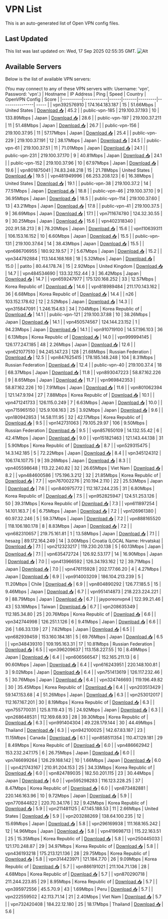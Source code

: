 # VPN List

This is an auto-generated list of Open VPN config files.

## Last Updated

This list was last updated on: Wed, 17 Sep 2025 02:55:35 GMT.
![Alt](https://repobeats.axiom.co/api/embed/186b98318ef1479477931607c1ad7d823f12451f.svg "Repobeats analytics image")

## Available Servers

Below is the list of available VPN servers:

(You may connect to any of these VPN servers with: Username: 'vpn', Password: 'vpn'.)
| Hostname | IP Address | Ping | Speed | Country | OpenVPN Config | Score |
|----------|------------|------|-------|---------|----------------| ----- |
| vpn392576910 | 174.164.183.187 | 15 | 51.66Mbps | United States | [Download 📥](./configs/server_0_US.ovpn) | 45.2 |
| public-vpn-185 | 219.100.37.193 | 10 | 133.89Mbps | Japan | [Download 📥](./configs/server_1_JP.ovpn) | 28.6 |
| public-vpn-197 | 219.100.37.211 | 11 | 51.48Mbps | Japan | [Download 📥](./configs/server_2_JP.ovpn) | 26.7 |
| public-vpn-156 | 219.100.37.95 | 11 | 57.17Mbps | Japan | [Download 📥](./configs/server_3_JP.ovpn) | 25.4 |
| public-vpn-229 | 219.100.37.191 | 12 | 38.17Mbps | Japan | [Download 📥](./configs/server_4_JP.ovpn) | 24.5 |
| public-vpn-61 | 219.100.37.51 | 11 | 71.01Mbps | Japan | [Download 📥](./configs/server_5_JP.ovpn) | 24.1 |
| public-vpn-231 | 219.100.37.170 | 9 | 40.81Mbps | Japan | [Download 📥](./configs/server_6_JP.ovpn) | 24.1 |
| public-vpn-152 | 219.100.37.96 | 10 | 67.97Mbps | Japan | [Download 📥](./configs/server_7_JP.ovpn) | 19.6 |
| vpn801875041 | 74.83.248.218 | 15 | 21.78Mbps | United States | [Download 📥](./configs/server_8_US.ovpn) | 19.5 |
| vpn481949996 | 66.253.208.123 | 6 | 16.38Mbps | United States | [Download 📥](./configs/server_9_US.ovpn) | 19.1 |
| public-vpn-38 | 219.100.37.2 | 14 | 77.51Mbps | Japan | [Download 📥](./configs/server_10_JP.ovpn) | 18.8 |
| public-vpn-46 | 219.100.37.10 | 9 | 36.95Mbps | Japan | [Download 📥](./configs/server_11_JP.ovpn) | 18.5 |
| public-vpn-114 | 219.100.37.60 | 13 | 43.21Mbps | Japan | [Download 📥](./configs/server_12_JP.ovpn) | 17.8 |
| public-vpn-41 | 219.100.37.5 | 9 | 36.69Mbps | Japan | [Download 📥](./configs/server_13_JP.ovpn) | 17.1 |
| vpn711674780 | 124.32.30.55 | 9 | 30.25Mbps | Japan | [Download 📥](./configs/server_14_JP.ovpn) | 15.6 |
| vpn402318340 | 202.91.58.213 | 8 | 78.20Mbps | Japan | [Download 📥](./configs/server_15_JP.ovpn) | 15.6 |
| vpn110639311 | 106.153.16.152 | 10 | 6.60Mbps | Japan | [Download 📥](./configs/server_16_JP.ovpn) | 15.5 |
| public-vpn-131 | 219.100.37.64 | 14 | 38.43Mbps | Japan | [Download 📥](./configs/server_17_JP.ovpn) | 15.5 |
| vpn686706955 | 180.92.19.57 | 7 | 5.67Mbps | Japan | [Download 📥](./configs/server_18_JP.ovpn) | 15.2 |
| vpn344792884 | 113.144.168.168 | 18 | 5.32Mbps | Japan | [Download 📥](./configs/server_19_JP.ovpn) | 15.0 |
| patito | 80.44.178.74 | 15 | 2.92Mbps | United Kingdom | [Download 📥](./configs/server_20_GB.ovpn) | 14.7 |
| vpn484534690 | 133.32.152.44 | 3 | 36.42Mbps | Japan | [Download 📥](./configs/server_21_JP.ovpn) | 14.7 |
| vpn659247977 | 175.120.168.252 | 33 | 12.57Mbps | Korea Republic of | [Download 📥](./configs/server_22_KR.ovpn) | 14.6 |
| vpn818989484 | 211.170.143.162 | 36 | 6.68Mbps | Korea Republic of | [Download 📥](./configs/server_23_KR.ovpn) | 14.4 |
| n26 | 103.152.178.62 | 12 | 2.52Mbps | Japan | [Download 📥](./configs/server_24_JP.ovpn) | 14.3 |
| vpn315847091 | 1.246.154.63 | 34 | 7.04Mbps | Korea Republic of | [Download 📥](./configs/server_25_KR.ovpn) | 14.1 |
| public-vpn-121 | 219.100.37.88 | 10 | 38.26Mbps | Japan | [Download 📥](./configs/server_26_JP.ovpn) | 14.1 |
| vpn450574567 | 124.144.23.152 | 1 | 94.23Mbps | Japan | [Download 📥](./configs/server_27_JP.ovpn) | 14.1 |
| vpn910719100 | 14.57.196.103 | 36 | 6.13Mbps | Korea Republic of | [Download 📥](./configs/server_28_KR.ovpn) | 14.0 |
| vpn999994145 | 126.177.247.185 | 48 | 2.26Mbps | Japan | [Download 📥](./configs/server_29_JP.ovpn) | 12.6 |
| vpn621077510 | 94.245.147.23 | 128 | 21.68Mbps | Russian Federation | [Download 📥](./configs/server_30_RU.ovpn) | 12.5 |
| vpn847625415 | 178.185.148.248 | 104 | 8.31Mbps | Russian Federation | [Download 📥](./configs/server_31_RU.ovpn) | 12.4 |
| public-vpn-40 | 219.100.37.4 | 18 | 68.37Mbps | Japan | [Download 📥](./configs/server_32_JP.ovpn) | 11.8 |
| vpn893047223 | 58.87.162.226 | 9 | 8.65Mbps | Japan | [Download 📥](./configs/server_33_JP.ovpn) | 11.7 |
| vpn969842353 | 58.87.162.226 | 10 | 7.91Mbps | Japan | [Download 📥](./configs/server_34_JP.ovpn) | 11.6 |
| vpn801062394 | 121.147.9.194 | 27 | 7.88Mbps | Korea Republic of | [Download 📥](./configs/server_35_KR.ovpn) | 10.1 |
| vpn471241733 | 126.115.0.249 | 7 | 6.63Mbps | Japan | [Download 📥](./configs/server_36_JP.ovpn) | 10.0 |
| vpn715965150 | 125.9.108.163 | 25 | 3.92Mbps | Japan | [Download 📥](./configs/server_37_JP.ovpn) | 9.6 |
| vpn180942853 | 14.58.111.95 | 32 | 42.17Mbps | Korea Republic of | [Download 📥](./configs/server_38_KR.ovpn) | 9.5 |
| vpn142731063 | 79.105.29.97 | 106 | 9.50Mbps | Russian Federation | [Download 📥](./configs/server_39_RU.ovpn) | 9.5 |
| vpn857650109 | 14.132.55.42 | 6 | 42.41Mbps | Japan | [Download 📥](./configs/server_40_JP.ovpn) | 9.0 |
| vpn151821463 | 121.143.44.138 | 31 | 5.90Mbps | Korea Republic of | [Download 📥](./configs/server_41_KR.ovpn) | 8.7 |
| vpn529315475 | 14.3.142.185 | 5 | 72.22Mbps | Japan | [Download 📥](./configs/server_42_JP.ovpn) | 8.4 |
| vpn345124312 | 106.174.107.75 | 9 | 39.26Mbps | Japan | [Download 📥](./configs/server_43_JP.ovpn) | 8.3 |
| vpn405598648 | 113.22.240.82 | 32 | 26.65Mbps | Viet Nam | [Download 📥](./configs/server_44_VN.ovpn) | 8.2 |
| vpn484600586 | 175.196.3.212 | 32 | 21.85Mbps | Korea Republic of | [Download 📥](./configs/server_45_KR.ovpn) | 7.7 |
| vpn767002276 | 210.194.2.110 | 22 | 25.53Mbps | Japan | [Download 📥](./configs/server_46_JP.ovpn) | 7.6 |
| vpn840975772 | 112.187.244.235 | 31 | 6.80Mbps | Korea Republic of | [Download 📥](./configs/server_47_KR.ovpn) | 7.5 |
| vpn952825947 | 124.51.253.126 | 50 | 39.31Mbps | Korea Republic of | [Download 📥](./configs/server_48_KR.ovpn) | 7.3 |
| vpn611897254 | 14.101.163.7 | 6 | 6.75Mbps | Japan | [Download 📥](./configs/server_49_JP.ovpn) | 7.2 |
| vpn126961380 | 60.97.32.246 | 5 | 59.37Mbps | Japan | [Download 📥](./configs/server_50_JP.ovpn) | 7.2 |
| vpn888165520 | 118.106.180.178 | 8 | 8.83Mbps | Japan | [Download 📥](./configs/server_51_JP.ovpn) | 7.2 |
| vpn682310657 | 219.75.161.81 | 1 | 13.58Mbps | Japan | [Download 📥](./configs/server_52_JP.ovpn) | 7.1 |
| hesazg | 89.172.164.249 | 14 | 3.00Mbps | Croatia (LOCAL Name: Hrvatska) | [Download 📥](./configs/server_53_HR.ovpn) | 7.1 |
| vpn212323217 | 119.230.20.138 | 5 | 60.13Mbps | Japan | [Download 📥](./configs/server_54_JP.ovpn) | 7.1 |
| vpn635472724 | 126.92.53.177 | 14 | 16.90Mbps | Japan | [Download 📥](./configs/server_55_JP.ovpn) | 7.0 |
| vpn413966592 | 126.34.193.162 | 12 | 39.71Mbps | Japan | [Download 📥](./configs/server_56_JP.ovpn) | 7.0 |
| vpn476115928 | 202.177.66.20 | 4 | 4.27Mbps | Japan | [Download 📥](./configs/server_57_JP.ovpn) | 6.9 |
| vpn914003209 | 186.104.213.239 | 5 | 11.20Mbps | Chile | [Download 📥](./configs/server_58_CL.ovpn) | 6.9 |
| vpn804890292 | 126.77.185.5 | 15 | 9.46Mbps | Japan | [Download 📥](./configs/server_59_JP.ovpn) | 6.7 |
| vpn951414873 | 218.223.224.221 | 9 | 88.79Mbps | Japan | [Download 📥](./configs/server_60_JP.ovpn) | 6.7 |
| jayporeonvpn4 | 122.99.21.46 | 43 | 53.16Mbps | Taiwan | [Download 📥](./configs/server_61_TW.ovpn) | 6.7 |
| vpn208635349 | 112.185.34.80 | 25 | 20.76Mbps | Korea Republic of | [Download 📥](./configs/server_62_KR.ovpn) | 6.6 |
| vpn342744998 | 126.251.1.126 | 6 | 9.41Mbps | Japan | [Download 📥](./configs/server_63_JP.ovpn) | 6.6 |
| 2i6 | 1.66.33.139 | 27 | 7.62Mbps | Japan | [Download 📥](./configs/server_64_JP.ovpn) | 6.5 |
| vpn682939459 | 153.160.184.181 | 5 | 69.76Mbps | Japan | [Download 📥](./configs/server_65_JP.ovpn) | 6.5 |
| vpn348439310 | 109.195.163.31 | 17 | 10.81Mbps | Russian Federation | [Download 📥](./configs/server_66_RU.ovpn) | 6.5 |
| vpn396209637 | 113.158.227.55 | 10 | 8.49Mbps | Japan | [Download 📥](./configs/server_67_JP.ovpn) | 6.4 |
| vpn606566547 | 152.165.211.13 | 6 | 90.60Mbps | Japan | [Download 📥](./configs/server_68_JP.ovpn) | 6.4 |
| vpn616243951 | 220.148.100.81 | 3 | 9.02Mbps | Japan | [Download 📥](./configs/server_69_JP.ovpn) | 6.4 |
| vpn751413619 | 126.117.232.46 | 5 | 30.76Mbps | Japan | [Download 📥](./configs/server_70_JP.ovpn) | 6.4 |
| vpn324746693 | 119.196.49.82 | 30 | 35.45Mbps | Korea Republic of | [Download 📥](./configs/server_71_KR.ovpn) | 6.4 |
| vpn203513429 | 59.147.153.68 | 4 | 51.26Mbps | Japan | [Download 📥](./configs/server_72_JP.ovpn) | 6.3 |
| vpn253012017 | 112.167.167.201 | 30 | 8.19Mbps | Korea Republic of | [Download 📥](./configs/server_73_KR.ovpn) | 6.3 |
| vpn755770031 | 125.8.119.43 | 15 | 24.92Mbps | Japan | [Download 📥](./configs/server_74_JP.ovpn) | 6.3 |
| vpn268648531 | 112.169.68.93 | 28 | 39.30Mbps | Korea Republic of | [Download 📥](./configs/server_75_KR.ovpn) | 6.3 |
| vpn991404304 | 49.228.179.144 | 30 | 44.49Mbps | Thailand | [Download 📥](./configs/server_76_TH.ovpn) | 6.3 |
| vpn942100025 | 142.67.83.187 | 23 | 11.15Mbps | Canada | [Download 📥](./configs/server_77_CA.ovpn) | 6.1 |
| vpn858511354 | 110.47.129.181 | 29 | 8.49Mbps | Korea Republic of | [Download 📥](./configs/server_78_KR.ovpn) | 6.0 |
| vpn486662942 | 153.232.247.175 | 6 | 26.75Mbps | Japan | [Download 📥](./configs/server_79_JP.ovpn) | 6.0 |
| vpn746699264 | 126.29.168.142 | 10 | 1.66Mbps | Japan | [Download 📥](./configs/server_80_JP.ovpn) | 6.0 |
| vpn421743167 | 210.91.204.153 | 25 | 34.33Mbps | Korea Republic of | [Download 📥](./configs/server_81_KR.ovpn) | 6.0 |
| vpn824789035 | 182.50.201.115 | 23 | 30.44Mbps | Japan | [Download 📥](./configs/server_82_JP.ovpn) | 6.0 |
| vpn595298283 | 116.123.228.25 | 37 | 8.47Mbps | Korea Republic of | [Download 📥](./configs/server_83_KR.ovpn) | 6.0 |
| vpn873482881 | 220.146.163.96 | 10 | 9.72Mbps | Japan | [Download 📥](./configs/server_84_JP.ovpn) | 5.9 |
| vpn770844822 | 220.70.34.176 | 32 | 9.42Mbps | Korea Republic of | [Download 📥](./configs/server_85_KR.ovpn) | 5.9 |
| vpn211481125 | 47.145.188.53 | 11 | 2.66Mbps | United States | [Download 📥](./configs/server_86_US.ovpn) | 5.9 |
| vpn203288269 | 138.64.100.235 | 12 | 15.69Mbps | Japan | [Download 📥](./configs/server_87_JP.ovpn) | 5.8 |
| vpn296169938 | 111.168.165.242 | 12 | 14.96Mbps | Japan | [Download 📥](./configs/server_88_JP.ovpn) | 5.8 |
| vpn419698713 | 115.22.163.51 | 25 | 15.35Mbps | Korea Republic of | [Download 📥](./configs/server_89_KR.ovpn) | 5.8 |
| vpn250445033 | 121.170.248.87 | 29 | 34.97Mbps | Korea Republic of | [Download 📥](./configs/server_90_KR.ovpn) | 5.8 |
| vpn436193218 | 175.213.121.136 | 28 | 29.75Mbps | Korea Republic of | [Download 📥](./configs/server_91_KR.ovpn) | 5.8 |
| vpn314423971 | 121.184.7.70 | 26 | 9.09Mbps | Korea Republic of | [Download 📥](./configs/server_92_KR.ovpn) | 5.7 |
| vpn886191021 | 211.104.71.136 | 28 | 4.68Mbps | Korea Republic of | [Download 📥](./configs/server_93_KR.ovpn) | 5.7 |
| vpn870290718 | 211.244.223.85 | 29 | 8.95Mbps | Korea Republic of | [Download 📥](./configs/server_94_KR.ovpn) | 5.7 |
| vpn395972556 | 45.5.70.9 | 43 | 1.69Mbps | Peru | [Download 📥](./configs/server_95_PE.ovpn) | 5.7 |
| vpn222559502 | 42.113.71.14 | 21 | 2.40Mbps | Viet Nam | [Download 📥](./configs/server_96_VN.ovpn) | 5.7 |
| vpn732420408 | 184.22.12.180 | 25 | 18.17Mbps | Thailand | [Download 📥](./configs/server_97_TH.ovpn) | 5.6 |

